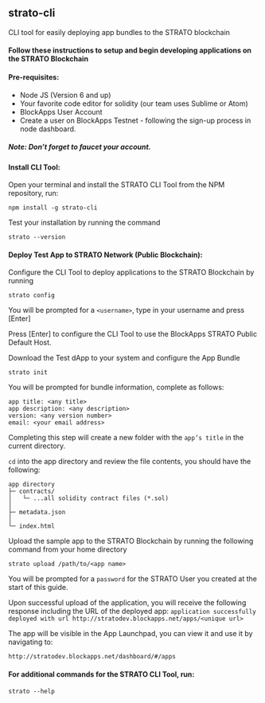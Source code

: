 ## strato-cli
CLI tool for easily deploying app bundles to the STRATO blockchain

#### Follow these instructions to setup and begin developing applications on the STRATO Blockchain

#### Pre-requisites:

- Node JS (Version 6 and up)
- Your favorite code editor for solidity (our team uses Sublime or Atom)
- BlockApps User Account
- Create a user on BlockApps Testnet - following the sign-up process in node dashboard.
##### Note: Don’t forget to faucet your account.


#### Install CLI Tool:

Open your terminal and install the STRATO CLI Tool from the NPM repository, run:

```
npm install -g strato-cli
```

Test your installation by running the command 
	
```
strato --version
```

#### Deploy Test App to STRATO Network (Public Blockchain):

Configure the CLI Tool to deploy applications to the STRATO Blockchain by running

```
strato config
```

You will be prompted for a `<username>`, type in your username and press [Enter]

Press [Enter] to configure the CLI Tool to use the BlockApps STRATO Public Default Host.

Download the Test dApp to your system and configure the App Bundle
	
```
strato init
```

You will be prompted for bundle information, complete as follows:

```
app title: <any title>
app description: <any description>
version: <any version number>   
email: <your email address>
```

Completing this step will create a new folder with the `app’s title` in the current directory.

`cd` into the app directory and review the file contents, you should have the following:

```
app directory
├─ contracts/
│   └─ ...all solidity contract files (*.sol)
│
├─ metadata.json
│
└─ index.html
```

Upload the sample app to the STRATO Blockchain by running the following command from your home directory

```
strato upload /path/to/<app name>
```

You will be prompted for a `password` for the STRATO User you created at the start of this guide.

Upon successful upload of the application, you will receive the following response including the URL of the deployed app:
`
application successfully deployed with url http://stratodev.blockapps.net/apps/<unique url>
`

The app will be visible in the App Launchpad, you can view it and use it by navigating to:

`http://stratodev.blockapps.net/dashboard/#/apps`


#### For additional commands for the STRATO CLI Tool, run:

```
strato --help
```
